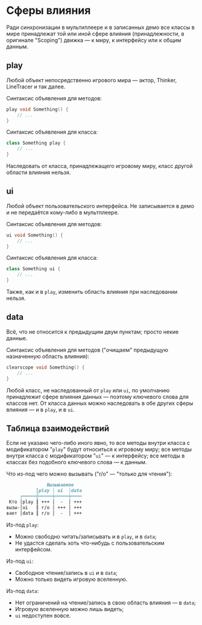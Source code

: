 # Сферы влияния

Ради синхронизации в мультиплеере и в записанных демо все классы в мире принадлежат той или иной сфере влияния (принадлежности, в оригинале "Scoping") движка — к миру, к интерфейсу или к общим данным.



## play

Любой объект непосредственно игрового мира — актор, Thinker, LineTracer и так далее.

Синтаксис объявления для методов:

```CPP
play void Something() {
    // ...
}
```

Синтаксис объявления для класса:

```CPP
class Something play {
    // ...
}
```

Наследовать от класса, принадлежащего игровому миру, класс другой области влияния нельзя.



## ui

Любой объект пользовательского интерфейса. Не записывается в демо и не передаётся кому-либо в мультплеере.

Синтаксис объявления для методов:

```CPP
ui void Something() {
    // ...
}
```

Синтаксис объявления для класса:

```CPP
class Something ui {
    // ...
}
```

Также, как и в `play`, изменить область влияния при наследовании нельзя.


## data

Всё, что не относится к предыдущим двум пунктам; просто некие данные.

Синтаксис объявления для методов ("очищаем" предыдущую назначенную область влияния):

```CPP
clearscope void Something() {
    // ...
}
```

Любой класс, не наследованный от `play` или `ui`, по умолчанию принадлежит сфере влияния данных — поэтому ключевого слова для классов нет. От класса данных можно наследовать в обе других сферы влияния — и в `play`, и в `ui`.



## Таблица взаимодействий

Если не указано чего-либо иного явно, то все методы внутри класса с модификатором "`play`" будут относиться к игровому миру; все методы внутри класса с модификатором "`ui`" — к интерфейсу; все методы в классах без подобного ключевого слова — к данным.

Что из-под чего можно вызывать ("r/o" — "только для чтения"):

```md
               Вызываемое
           ║play │ ui  │data
     ╒═════╬═════╪═════╪════
 Кто │play ║ +++ │  -  │ +++
вызы-│ui   ║ r/o │ +++ │ +++
вает │data ║ r/o │  -  │ +++
```

Из-под `play`:
 * Можно свободно читать/записывать и в `play`, и в `data`;
 * Не удастся сделать хоть что-нибудь с пользовательским интерфейсом.

Из-под `ui`:
 * Свободное чтение/запись в `ui` и в `data`;
 * Можно только видеть игровую вселенную.

Из-под `data`:
 * Нет ограничений на чтение/запись в свою область влияния — в `data`;
 * Игровую вселенную можно лишь видеть;
 * `ui` недоступен вовсе.

